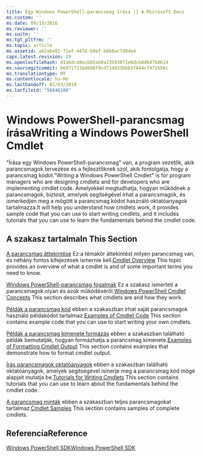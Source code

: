 ```yaml
---
title: Egy Windows PowerShell-parancsmag írása |} A Microsoft Docs
ms.custom: ''
ms.date: 09/13/2016
ms.reviewer: ''
ms.suite: ''
ms.tgt_pltfrm: ''
ms.topic: article
ms.assetid: a82aba91-71af-447d-b9ef-b6b6ac7d9de4
caps.latest.revision: 19
ms.openlocfilehash: d1abdca9ecbb5ab0a13593072e6dcb0d647b0b14
ms.sourcegitcommit: b6871f21bd666f9cd71dd336bb3f844cf472b56c
ms.translationtype: MT
ms.contentlocale: hu-HU
ms.lasthandoff: 02/03/2019
ms.locfileid: "56846108"
---
```

# <a name="writing-a-windows-powershell-cmdlet"></a><span data-ttu-id="aa36c-102">Windows PowerShell-parancsmag írása</span><span class="sxs-lookup"><span data-stu-id="aa36c-102">Writing a Windows PowerShell Cmdlet</span></span>

<span data-ttu-id="aa36c-103">"Írása egy Windows PowerShell-parancsmag" van, a program vezetők, akik parancsmagok tervezése és a fejlesztőknek szól, akik fontolgatja, hogy a parancsmag kódot.</span><span class="sxs-lookup"><span data-stu-id="aa36c-103">"Writing a Windows PowerShell Cmdlet" is for program managers who are designing cmdlets and for developers who are implementing cmdlet code.</span></span> <span data-ttu-id="aa36c-104">Amelyekkel megtudhatja, hogyan működnek a parancsmagok, biztosít, amelyek segítségével írhat a parancsmagok, és ismerkedjen meg a mögött a parancsmag kódot használó oktatóanyagok tartalmazza.</span><span class="sxs-lookup"><span data-stu-id="aa36c-104">It will help you understand how cmdlets work, it provides sample code that you can use to start writing cmdlets, and it includes tutorials that you can use to learn the fundamentals behind the cmdlet code.</span></span>

## <a name="in-this-section"></a><span data-ttu-id="aa36c-105">A szakasz tartalma</span><span class="sxs-lookup"><span data-stu-id="aa36c-105">In This Section</span></span>

<span data-ttu-id="aa36c-106">[A parancsmag áttekintése](./cmdlet-overview.md) Ez a témakör áttekintést milyen parancsmag van, és néhány fontos kifejezések ismernie kell.</span><span class="sxs-lookup"><span data-stu-id="aa36c-106">[Cmdlet Overview](./cmdlet-overview.md) This topic provides an overview of what a cmdlet is and of some important terms you need to know.</span></span>

<span data-ttu-id="aa36c-107">[Windows PowerShell-parancsmag fogalmak](./windows-powershell-cmdlet-concepts.md) Ez a szakasz ismerteti a parancsmagok olyan és azok működéséről.</span><span class="sxs-lookup"><span data-stu-id="aa36c-107">[Windows PowerShell Cmdlet Concepts](./windows-powershell-cmdlet-concepts.md) This section describes what cmdlets are and how they work.</span></span>

<span data-ttu-id="aa36c-108">[Példák a parancsmag kód](./examples-of-cmdlet-code.md) ebben a szakaszban írhat saját parancsmagok használó példakódot tartalmaz.</span><span class="sxs-lookup"><span data-stu-id="aa36c-108">[Examples of Cmdlet Code](./examples-of-cmdlet-code.md) This section contains example code that you can use to start writing your own cmdlets.</span></span>

<span data-ttu-id="aa36c-109">[Példák a parancsmag kimenete formázás](https://msdn.microsoft.com/en-us/65829249-124d-47d0-9bf3-8e397dc55855) ebben a szakaszban található példák bemutatják, hogyan formázhatja a parancsmag kimenete.</span><span class="sxs-lookup"><span data-stu-id="aa36c-109">[Examples of Formatting Cmdlet Output](https://msdn.microsoft.com/en-us/65829249-124d-47d0-9bf3-8e397dc55855) This section contains examples that demonstrate how to format cmdlet output.</span></span>

<span data-ttu-id="aa36c-110">[Írás parancsmagok oktatóanyagok](./tutorials-for-writing-cmdlets.md) ebben a szakaszban található oktatóanyagok, amelyek segítségével ismerje meg a parancsmag kód mögé alapjait mutatja be.</span><span class="sxs-lookup"><span data-stu-id="aa36c-110">[Tutorials for Writing Cmdlets](./tutorials-for-writing-cmdlets.md) This section contains tutorials that you can use to learn about the fundamentals behind the cmdlet code.</span></span>

<span data-ttu-id="aa36c-111">[A parancsmag minták](./cmdlet-samples.md) ebben a szakaszban teljes parancsmagokat tartalmaz.</span><span class="sxs-lookup"><span data-stu-id="aa36c-111">[Cmdlet Samples](./cmdlet-samples.md) This section contains samples of complete cmdlets.</span></span>

## <a name="reference"></a><span data-ttu-id="aa36c-112">Referencia</span><span class="sxs-lookup"><span data-stu-id="aa36c-112">Reference</span></span>

[<span data-ttu-id="aa36c-113">Windows PowerShell SDK</span><span class="sxs-lookup"><span data-stu-id="aa36c-113">Windows PowerShell SDK</span></span>](../windows-powershell-reference.md)
